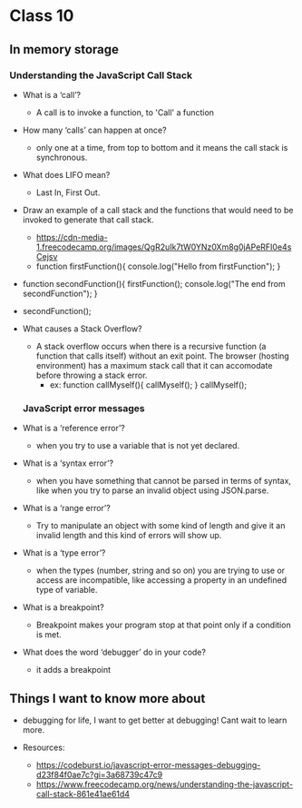 # Class 10

## In memory storage

### Understanding the JavaScript Call Stack
- What is a ‘call’?
  - A call is to invoke a function, to 'Call' a function
- How many ‘calls’ can happen at once?
  - only one at a time, from top to bottom and it means the call stack is synchronous.
- What does LIFO mean?
  - Last In, First Out.
- Draw an example of a call stack and the functions that would need to be invoked to generate that call stack.
  - <https://cdn-media-1.freecodecamp.org/images/QgR2uIk7tW0YNz0Xm8g0jAPeRFI0e4sCejsv>
  - function firstFunction(){
  console.log("Hello from firstFunction");
}

- function secondFunction(){
  firstFunction();
  console.log("The end from secondFunction");
}

- secondFunction();

- What causes a Stack Overflow?
  - A stack overflow occurs when there is a recursive function (a function that calls itself) without an exit point. The browser (hosting environment) has a maximum stack call that it can accomodate before throwing a stack error.
    - ex: function callMyself(){
  callMyself();
}
callMyself();


  ### JavaScript error messages

- What is a ‘reference error’?
  - when you try to use a variable that is not yet declared.
- What is a ‘syntax error’?
  - when you have something that cannot be parsed in terms of syntax, like when you try to parse an invalid object using JSON.parse.
- What is a ‘range error’?
  - Try to manipulate an object with some kind of length and give it an invalid length and this kind of errors will show up.
- What is a ‘type error’?
  - when the types (number, string and so on) you are trying to use or access are incompatible, like accessing a property in an undefined type of variable.
- What is a breakpoint?
  - Breakpoint makes your program stop at that point only if a condition is met.
- What does the word ‘debugger’ do in your code?
  - it adds a breakpoint



## Things I want to know more about
- debugging for life, I want to get better at debugging! Cant wait to learn more.


- Resources:
  - <https://codeburst.io/javascript-error-messages-debugging-d23f84f0ae7c?gi=3a68739c47c9>
  - <https://www.freecodecamp.org/news/understanding-the-javascript-call-stack-861e41ae61d4>
